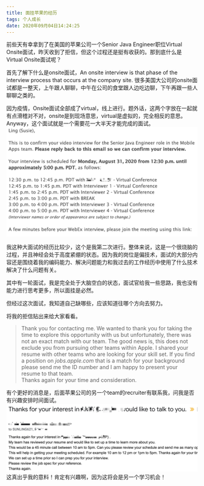 ```yaml
---
title: 面挂苹果的经历
tags: 个人成长
date: 2020年09月04日14:24:25
---
```



前些天有幸拿到了在美国的苹果公司一个Senior Java Engineer职位Virtual Onsite面试，昨天收到了拒信，但这个过程还是挺有收获的。那到底什么是Virtual Onsite面试呢？

首先了解下什么是onsite面试，An onsite interview is that phase of the interview process that occurs at the company site.
很多美国大公司的onsite面试都是一整天，上午跟人聊聊，中午在公司的食堂跟人边吃边聊，下午再跟一些人聊聊之类的。

因为疫情，Onsite面试全部成了virtual，线上进行。题外话，这两个字放在一起就有点滑稽对不对，onsite是到现场意思，virtual是虚拟的，完全相反的意思。Anyway，这个面试就是一个需要花一大半天才能完成的面试。
![](./_image/2020-09-02-10-33-00.png)

我这种大面试的经历比较少，这个是我第二次进行。整体来说，这是一个很烧脑的过程，并且神经会处于高度紧绷的状态。因为我的岗位是偏技术，面试的大部分内容还是围绕着我的编码能力、解决问题能力和我过去的工作经历中使用了什么技术解决了什么问题有关。

其中有一轮面试，我是完全处于大脑空白的状态，面试官给我一些思路，我也没有能力进行思考更多，所以面挂是必然。

但经过这次面试，我知道自己缺哪些，应该知道往哪个方向去努力。

将我的拒信贴出来给大家看看。
>Thank you for contacting me. We wanted to thank you for taking the time to explore this opportunity with us but unfortunately, there was not an exact match with our team. 
>The good news is, this does not exclude you from pursuing other teams within Apple.  I shared your resume with other teams who are looking for your skill set.  If you find a position on *jobs.apple.com* that is a match for your background please send me the ID number and I am happy to present your resume to that team.  
>Thanks again for your time and consideration.

有个更好的消息是，后面苹果公司的另一个team的recruiter有联系我，问我是否有兴趣安排时间面试。
![](./_image/2020-09-02-10-41-20.png)
这真出乎我的意料！肯定有兴趣啊，因为这将会是另一个学习机会！
